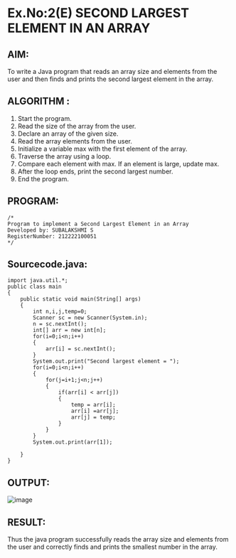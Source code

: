 # Ex.No:2(E)  SECOND LARGEST ELEMENT IN AN ARRAY

## AIM:
To write a Java program that reads an array size and elements from the user and then finds and prints the second largest element in the array.
## ALGORITHM :
1.	Start the program.
2.	Read the size of the array from the user.
3.	Declare an array of the given size.
4.	Read the array elements from the user.
5.	Initialize a variable max with the first element of the array.
6.	Traverse the array using a loop.
7.	Compare each element with max. If an element is large, update max.
8.	After the loop ends, print the second largest number.
9.	End the program.
	

## PROGRAM:
 ```
/*
Program to implement a Second Largest Element in an Array
Developed by: SUBALAKSHMI S 
RegisterNumber: 212222100051 
*/
```

## Sourcecode.java:
```
import java.util.*;
public class main
{
    public static void main(String[] args)
    {
        int n,i,j,temp=0;
        Scanner sc = new Scanner(System.in);
        n = sc.nextInt();
        int[] arr = new int[n];
        for(i=0;i<n;i++)
        {
            arr[i] = sc.nextInt();
        }
        System.out.print("Second largest element = ");
        for(i=0;i<n;i++)
        {
            for(j=i+1;j<n;j++)
            {
                if(arr[i] < arr[j])
                {
                    temp = arr[i];
                    arr[i] =arr[j];
                    arr[j] = temp;
                }
            }
        }
        System.out.print(arr[1]);
        
    }
}
```
## OUTPUT:

![image](https://github.com/user-attachments/assets/bb4831f6-0934-4308-9cca-34a9c9ad3636)

## RESULT:
Thus the java program successfully reads the array size and elements from the user and correctly finds and prints the smallest number in the array.



